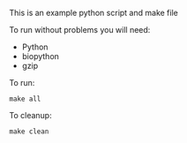 This is an example python script and make file

To run without problems you will need:

* Python
* biopython
* gzip

To run:
```
make all
```

To cleanup:
```
make clean
```
